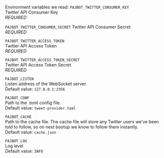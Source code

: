 Environment variables we read:
`PAJBOT_TWITTER_CONSUMER_KEY`  
Twitter API Consumer Key  
*REQUIRED*

`PAJBOT_TWITTER_CONSUMER_SECRET`
Twitter API Consumer Secret  
*REQUIRED*

`PAJBOT_TWITTER_ACCESS_TOKEN`  
Twitter API Access Token  
*REQUIRED*

`PAJBOT_TWITTER_ACCESS_TOKEN_SECRET`  
Twitter API Access Token Secret  
*REQUIRED*

`PAJBOT_LISTEN`  
Listen address of the WebSocket server.  
Default value: `127.0.0.1:2356`

`PAJBOT_CONF`  
Path to the .toml config file.  
Default value: `tweet-provider.toml`

`PAJBOT_CACHE`  
Path to the cache file. The cache file will store any Twitter users we've been told to follow, so on next bootup we know to follow them instantly.  
Default value: `cache.json`

`PAJBOT_LOG`  
Log level  
Default value: `INFO`
